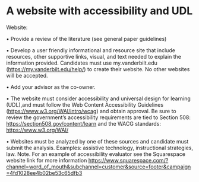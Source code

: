 # A website with accessibility and UDL

Website: 

• Provide a review of the literature (see general paper guidelines)

• Develop a user friendly informational and resource site that include resources, other supportive links, visual, and text needed to explain the information provided. 
Candidates must use my.vanderbilt.edu (https://my.vanderbilt.edu/help/) to create their website. No other websites will be accepted. 

• Add your advisor as the co-owner. 

• The website must consider accessibility and universal design for learning (UDL),and must follow the Web Content Accessibility Guidelines (https://www.w3.org/WAI/intro/wcag) and obtain approval. Be sure to review the government’s accessibility requirements are tied to Section 508: https://section508.gov/content/learn and the WACG standards: https://www.w3.org/WAI/ 

• Websites must be analyzed by one of these sources and candidate must submit the analysis. Examples: assistive technology, instructional strategies, law. Note. For an example of accessibility evaluator see the Squarespace website link for more information https://www.squarespace.com/?channel=word_of_mouth&subchannel=customer&source=footer&campaign=4fd1028ee4b02be53c65dfb3